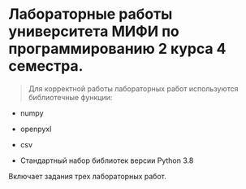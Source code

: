 
# Лабораторные работы университета МИФИ по программированию 2 курса 4 семестра.


> Для корректной работы лабораторных работ используются библиотечные функции:

 - numpy

 - openpyxl

 - csv

 - Стандартный набор библиотек версии Python 3.8

Включает задания трех лабораторных работ.
